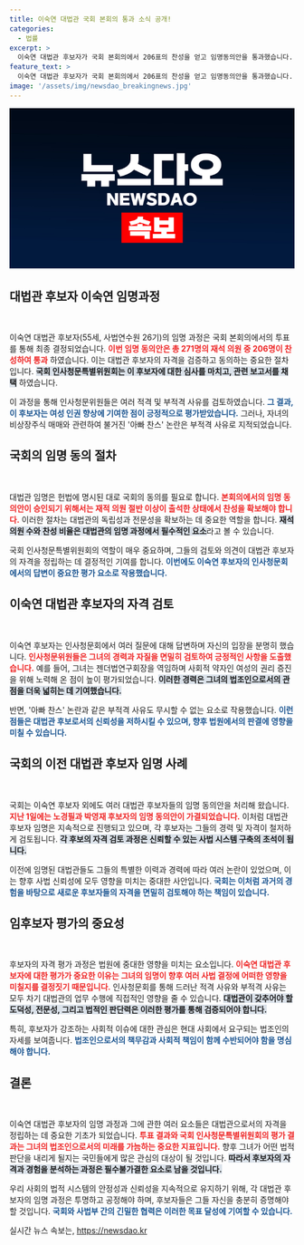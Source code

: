 ```yaml
---
title: 이숙연 대법관 국회 본회의 통과 소식 공개!
categories:
  - 법률
excerpt: >
  이숙연 대법관 후보자가 국회 본회의에서 206표의 찬성을 얻고 임명동의안을 통과했습니다. 여성 인권 향상에 대한 노력과 아빠 찬스 논란이 교차하는 그의 정치 여정이 주목받고 있습니다.
feature_text: >
  이숙연 대법관 후보자가 국회 본회의에서 206표의 찬성을 얻고 임명동의안을 통과했습니다. 여성 인권 향상에 대한 노력과 아빠 찬스 논란이 교차하는 그의 정치 여정이 주목받고 있습니다.
image: '/assets/img/newsdao_breakingnews.jpg'
---
```


<p><img src="/assets/img/newsdao_breakingnews.jpg" alt="cryptoinkorea 속보" /></p>

<h2 data-ke-size="size26">대법관 후보자 이숙연 임명과정</h2>

<p data-ke-size="size16">&nbsp;</p>

<p>이숙연 대법관 후보자(55세, 사법연수원 26기)의 임명 과정은 국회 본회의에서의 투표를 통해 최종 결정되었습니다. <b><span style="color: #ee2323;">이번 임명 동의안은 총 271명의 재석 의원 중 206명이 찬성하여 통과</span></b> 하였습니다. 이는 대법관 후보자의 자격을 검증하고 동의하는 중요한 절차입니다. <b><span style="background-color: #21538527;">국회 인사청문특별위원회는 이 후보자에 대한 심사를 마치고, 관련 보고서를 채택</span></b> 하였습니다.</p>

<p>이 과정을 통해 인사청문위원들은 여러 적격 및 부적격 사유를 검토하였습니다. <b><span style="color: #1a5490;">그 결과, 이 후보자는 여성 인권 향상에 기여한 점이 긍정적으로 평가받았습니다.</span></b> 그러나, 자녀의 비상장주식 매매와 관련하여 불거진 '아빠 찬스' 논란은 부적격 사유로 지적되었습니다. </p>

<h2 data-ke-size="size26">국회의 임명 동의 절차</h2>

<p data-ke-size="size16">&nbsp;</p>

<p>대법관 임명은 헌법에 명시된 대로 국회의 동의를 필요로 합니다. <b><span style="color: #ee2323;">본회의에서의 임명 동의안이 승인되기 위해서는 재적 의원 절반 이상이 출석한 상태에서 찬성을 확보해야 합니다.</span></b> 이러한 절차는 대법관의 독립성과 전문성을 확보하는 데 중요한 역할을 합니다. <b><span style="background-color: #21538527;">재석 의원 수와 찬성 비율은 대법관의 임명 과정에서 필수적인 요소</span></b>라고 볼 수 있습니다.</p>

<p>국회 인사청문특별위원회의 역할이 매우 중요하며, 그들의 검토와 의견이 대법관 후보자의 자격을 정립하는 데 결정적인 기여를 합니다. <b><span style="color: #1a5490;">이번에도 이숙연 후보자의 인사청문회에서의 답변이 중요한 평가 요소로 작용했습니다.</span></b> </p>

<h2 data-ke-size="size26">이숙연 대법관 후보자의 자격 검토</h2>

<p data-ke-size="size16">&nbsp;</p>

<p>이숙연 후보자는 인사청문회에서 여러 질문에 대해 답변하며 자신의 입장을 분명히 했습니다. <b><span style="color: #ee2323;">인사청문위원들은 그녀의 경력과 자질을 면밀히 검토하여 긍정적인 사항을 도출했습니다.</span></b> 예를 들어, 그녀는 젠더법연구회장을 역임하며 사회적 약자인 여성의 권리 증진을 위해 노력해 온 점이 높이 평가되었습니다. <b><span style="background-color: #21538527;">이러한 경력은 그녀의 법조인으로서의 관점을 더욱 넓히는 데 기여했습니다.</span></b> </p>

<p>반면, '아빠 찬스' 논란과 같은 부적격 사유도 무시할 수 없는 요소로 작용했습니다. <b><span style="color: #1a5490;">이런 점들은 대법관 후보로서의 신뢰성을 저하시킬 수 있으며, 향후 법원에서의 판결에 영향을 미칠 수 있습니다.</span></b></p>

<h2 data-ke-size="size26">국회의 이전 대법관 후보자 임명 사례</h2>

<p data-ke-size="size16">&nbsp;</p>

<p>국회는 이숙연 후보자 외에도 여러 대법관 후보자들의 임명 동의안을 처리해 왔습니다. <b><span style="color: #ee2323;">지난 1일에는 노경필과 박영재 후보자의 임명 동의안이 가결되었습니다.</span></b> 이처럼 대법관 후보자 임명은 지속적으로 진행되고 있으며, 각 후보자는 그들의 경력 및 자격이 철저하게 검토됩니다. <b><span style="background-color: #21538527;">각 후보의 자격 검토 과정은 신뢰할 수 있는 사법 시스템 구축의 초석이 됩니다.</span></b></p>

<p>이전에 임명된 대법관들도 그들의 특별한 이력과 경력에 따라 여러 논란이 있었으며, 이는 향후 사법 신뢰성에 모두 영향을 미치는 중대한 사안입니다. <b><span style="color: #1a5490;">국회는 이처럼 과거의 경험을 바탕으로 새로운 후보자들의 자격을 면밀히 검토해야 하는 책임이 있습니다.</span></b></p>

<h2 data-ke-size="size26">임후보자 평가의 중요성</h2>

<p data-ke-size="size16">&nbsp;</p>

<p>후보자의 자격 평가 과정은 법원에 중대한 영향을 미치는 요소입니다. <b><span style="color: #ee2323;">이숙연 대법관 후보자에 대한 평가가 중요한 이유는 그녀의 임명이 향후 여러 사법 결정에 어떠한 영향을 미칠지를 결정짓기 때문입니다.</span></b> 인사청문회를 통해 드러난 적격 사유와 부적격 사유는 모두 차기 대법관의 업무 수행에 직접적인 영향을 줄 수 있습니다. <b><span style="background-color: #21538527;">대법관이 갖추어야 할 도덕성, 전문성, 그리고 법적인 판단력은 이러한 평가를 통해 검증되어야 합니다.</span></b> </p>

<p>특히, 후보자가 강조하는 사회적 이슈에 대한 관심은 현대 사회에서 요구되는 법조인의 자세를 보여줍니다. <b><span style="color: #1a5490;">법조인으로서의 책무감과 사회적 책임이 함께 수반되어야 함을 명심해야 합니다.</span></b></p>

<h2 data-ke-size="size26">결론</h2>

<p data-ke-size="size16">&nbsp;</p>

<p>이숙연 대법관 후보자의 임명 과정과 그에 관한 여러 요소들은 대법관으로서의 자격을 정립하는 데 중요한 기초가 되었습니다. <b><span style="color: #ee2323;">투표 결과와 국회 인사청문특별위원회의 평가 결과는 그녀의 법조인으로서의 미래를 가늠하는 중요한 지표입니다.</span></b> 향후 그녀가 어떤 법적 판단을 내리게 될지는 국민들에게 많은 관심의 대상이 될 것입니다. <b><span style="background-color: #21538527;">따라서 후보자의 자격과 경험을 분석하는 과정은 필수불가결한 요소로 남을 것입니다.</span></b> </p>

<p>우리 사회의 법적 시스템의 안정성과 신뢰성을 지속적으로 유지하기 위해, 각 대법관 후보자의 임명 과정은 투명하고 공정해야 하며, 후보자들은 그들 자신을 충분히 증명해야 할 것입니다. <b><span style="color: #1a5490;">국회와 사법부 간의 긴밀한 협력은 이러한 목표 달성에 기여할 수 있습니다.</span></b></p>
실시간 뉴스 속보는, <a href="https://newsdao.kr" rel="dofollow">https://newsdao.kr</a>


